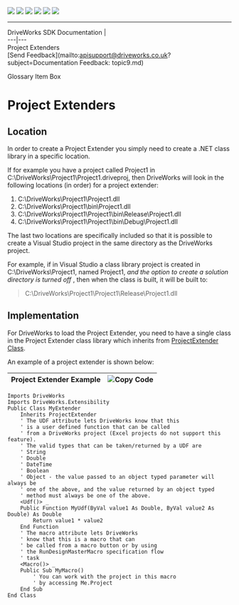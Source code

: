 ![](images/collapse.gif) ![](images/expand.gif) ![](images/copycode.gif) ![](images/copycodeHighlight.gif) ![](images/drpdown.gif) ![](images/drpdown_orange.gif)  
  
---  
DriveWorks SDK Documentation  |   
---|---  
Project Extenders   
[Send Feedback](mailto:apisupport@driveworks.co.uk?subject=Documentation Feedback: topic9.md)  
  
Glossary Item Box

# Project Extenders

## Location

In order to create a Project Extender you simply need to create a .NET class library in a specific location.

If for example you have a project called Project1 in C:\DriveWorks\Project1\Project1.driveproj, then DriveWorks will look in the following locations (in order) for a project extender:

  1. C:\DriveWorks\Project1\Project1.dll
  2. C:\DriveWorks\Project1\bin\Project1.dll
  3. C:\DriveWorks\Project1\Project1\bin\Release\Project1.dll
  4. C:\DriveWorks\Project1\Project1\bin\Debug\Project1.dll



The last two locations are specifically included so that it is possible to create a Visual Studio project in the same directory as the DriveWorks project.

For example, if in Visual Studio a class library project is created in C:\DriveWorks\Project1, named Project1, _and the option to create a solution directory is turned off_ , then when the class is built, it will be built to:

> C:\DriveWorks\Project1\Project1\Release\Project1.dll

## Implementation

For DriveWorks to load the Project Extender, you need to have a single class in the Project Extender class library which inherits from [ProjectExtender Class](topic7232.md).

An example of a project extender is shown below:

Project Extender Example | ![](images/copycode.gif)Copy Code  
---|---  
      
    
    Imports DriveWorks
    Imports DriveWorks.Extensibility
    Public Class MyExtender
        Inherits ProjectExtender
        ' The UDF attribute lets DriveWorks know that this
        ' is a user defined function that can be called
        ' from a DriveWorks project (Excel projects do not support this feature).
        ' The valid types that can be taken/returned by a UDF are
        ' String
        ' Double
        ' DateTime
        ' Boolean
        ' Object - the value passed to an object typed parameter will always be
        ' one of the above, and the value returned by an object typed
        ' method must always be one of the above.
        <Udf()> _
        Public Function MyUdf(ByVal value1 As Double, ByVal value2 As Double) As Double
            Return value1 * value2
        End Function
        ' The macro attribute lets DriveWorks
        ' know that this is a macro that can
        ' be called from a macro button or by using
        ' the RunDesignMasterMacro specification flow
        ' task
        <Macro()> _
        Public Sub MyMacro()
            ' You can work with the project in this macro
            ' by accessing Me.Project
        End Sub
    End Class
      
  

